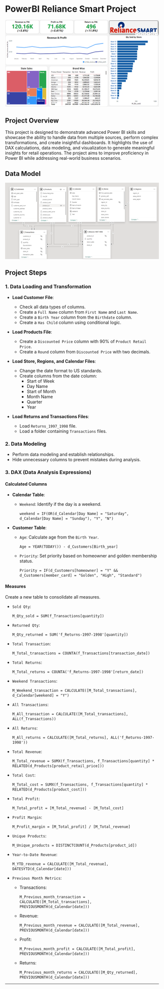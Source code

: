 # PowerBI Reliance Smart Project

![Reliance Dashboard](images/reliance_dashboard.png)

## Project Overview
This project is designed to demonstrate advanced Power BI skills and showcase the ability to handle data from multiple sources, perform complex transformations, and create insightful dashboards. It highlights the use of DAX calculations, data modeling, and visualization to generate meaningful insights for retail operations. The project aims to improve proficiency in Power BI while addressing real-world business scenarios.

## Data Model
![Data Model](images/data_model.png)

## Project Steps

### 1. Data Loading and Transformation
- **Load Customer File**:
  - Check all data types of columns.
  - Create a `Full Name` column from `First Name` and `Last Name`.
  - Create a `Birth Year` column from the `Birthdate` column.
  - Create a `Has Child` column using conditional logic.

- **Load Products File**:
  - Create a `Discounted Price` column with 90% of `Product Retail Price`.
  - Create a `Round` column from `Discounted Price` with two decimals.

- **Load Store, Regions, and Calendar Files**:
  - Change the date format to US standards.
  - Create columns from the date column:
    - Start of Week
    - Day Name
    - Start of Month
    - Month Name
    - Quarter
    - Year

- **Load Returns and Transactions Files**:
  - Load `Returns_1997_1998` file.
  - Load a folder containing `Transactions` files.

### 2. Data Modeling
- Perform data modeling and establish relationships.
- Hide unnecessary columns to prevent mistakes during analysis.

### 3. DAX (Data Analysis Expressions)
#### Calculated Columns

- **Calendar Table**:
  - `Weekend`: Identify if the day is a weekend.
    ```DAX
    weekend = IF(OR(d_Calendar[Day Name] = "Saturday", d_Calendar[Day Name] = "Sunday"), "Y", "N")
    ```

- **Customer Table**:
  - `Age`: Calculate age from the `Birth Year`.
    ```DAX
    Age = YEAR(TODAY()) - d_Customers[Birth_year]
    ```
  - `Priority`: Set priority based on homeowner and golden membership status.
    ```DAX
    Priority = IF(d_Customers[homeowner] = "Y" && d_Customers[member_card] = "Golden", "High", "Standard")
    ```

#### Measures
Create a new table to consolidate all measures.

- `Sold Qty`:
  ```DAX
  M_Qty_sold = SUM(f_Transactions[quantity])
  ```

- `Returned Qty`:
  ```DAX
  M_Qty_returned = SUM('f_Returns-1997-1998'[quantity])
  ```

- `Total Transaction`:
  ```DAX
  M_Total_transactions = COUNTA(f_Transactions[transaction_date])
  ```

- `Total Returns`:
  ```DAX
  M_Total_returns = COUNTA('f_Returns-1997-1998'[return_date])
  ```

- `Weekend Transactions`:
  ```DAX
  M_Weekend_transaction = CALCULATE([M_Total_transactions], d_Calendar[weekend] = "Y")
  ```

- `All Transactions`:
  ```DAX
  M_All_transaction = CALCULATE([M_Total_transactions], ALL(f_Transactions))
  ```

- `All Returns`:
  ```DAX
  M_All_returns = CALCULATE([M_Total_returns], ALL('f_Returns-1997-1998'))
  ```

- `Total Revenue`:
  ```DAX
  M_Total_revenue = SUMX(f_Transactions, f_Transactions[quantity] * RELATED(d_Products[product_retail_price]))
  ```

- `Total Cost`:
  ```DAX
  M_Total_cost = SUMX(f_Transactions, f_Transactions[quantity] * RELATED(d_Products[product_cost]))
  ```

- `Total Profit`:
  ```DAX
  M_Total_profit = [M_Total_revenue] - [M_Total_cost]
  ```

- `Profit Margin`:
  ```DAX
  M_Profit_margin = [M_Total_profit] / [M_Total_revenue]
  ```

- `Unique Products`:
  ```DAX
  M_Unique_products = DISTINCTCOUNT(d_Products[product_id])
  ```

- `Year-to-Date Revenue`:
  ```DAX
  M_YTD_revenue = CALCULATE([M_Total_revenue], DATESYTD(d_Calendar[date]))
  ```

- `Previous Month Metrics`:
  - Transactions:
    ```DAX
    M_Previous_month_transaction = CALCULATE([M_Total_transactions], PREVIOUSMONTH(d_Calendar[date]))
    ```
  - Revenue:
    ```DAX
    M_Previous_month_revenue = CALCULATE([M_Total_revenue], PREVIOUSMONTH(d_Calendar[date]))
    ```
  - Profit:
    ```DAX
    M_Previous_month_profit = CALCULATE([M_Total_profit], PREVIOUSMONTH(d_Calendar[date]))
    ```
  - Returns:
    ```DAX
    M_Previous_month_returns = CALCULATE([M_Qty_returned], PREVIOUSMONTH(d_Calendar[date]))
    ```

---

